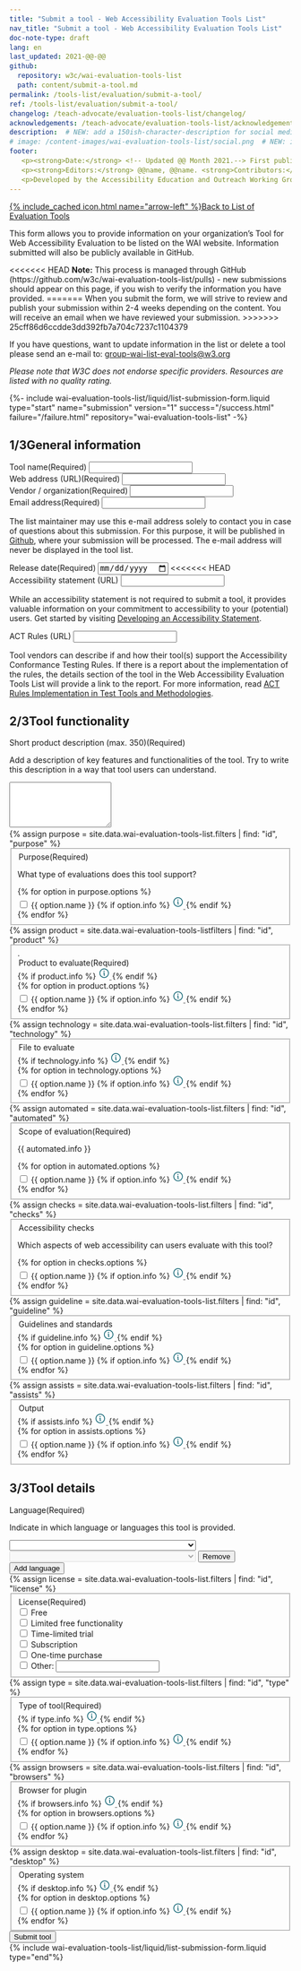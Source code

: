 ```yaml
---
title: "Submit a tool - Web Accessibility Evaluation Tools List"
nav_title: "Submit a tool - Web Accessibility Evaluation Tools List"
doc-note-type: draft
lang: en   
last_updated: 2021-@@-@@
github:
  repository: w3c/wai-evaluation-tools-list
  path: content/submit-a-tool.md
permalink: /tools-list/evaluation/submit-a-tool/
ref: /tools-list/evaluation/submit-a-tool/
changelog: /teach-advocate/evaluation-tools-list/changelog/
acknowledgements: /teach-advocate/evaluation-tools-list/acknowledgements/
description:  # NEW: add a 150ish-character-description for social media   # translate the description
# image: /content-images/wai-evaluation-tools-list/social.png  # NEW: image for social media (leave commented out if we don't have a specific one for this reource)
footer: 
   <p><strong>Date:</strong> <!-- Updated @@ Month 2021.--> First published Month 20@@. CHANGELOG.</p>
   <p><strong>Editors:</strong> @@name, @@name. <strong>Contributors:</strong> @@name, @@name, and <a href="https://www.w3.org/groups/wg/eowg/participants">participants of the EOWG</a>. ACKNOWLEDGEMENTS lists contributors and credits.</p>
   <p>Developed by the Accessibility Education and Outreach Working Group (<a href="http://www.w3.org/WAI/EO/">EOWG</a>). Developed as part of the <a href="https://www.w3.org/WAI/about/projects/wai-coop/">WAI-CooP project</a>, co-funded by the European Commission.</p>
---
```

<!-- markdownlint-disable no-inline-html -->

<div style="grid-column: 4 / span 4">

<style>
{% include wai-evaluation-tools-list/css/styles.css %}
main > header { grid-column: 4 / span 4; }
</style>

<div class="submission-header">
  <a href="../list-of-evaluation-tools/" class="backtolist">{% include_cached icon.html name="arrow-left" %}Back to List of Evaluation Tools</a>
  <p>
    This form allows you to provide information on your organization’s Tool for Web Accessibility Evaluation to be listed on the WAI website. Information submitted will also be publicly available in GitHub.
  </p>
  <p>
<<<<<<< HEAD
    <b>Note:</b> This process is managed through GitHub (https://github.com/w3c/wai-evaluation-tools-list/pulls) - new submissions should appear on this page, if you wish to verify the information you have provided. 
=======
    When you submit the form, we will strive to review and publish your submission within 2-4 weeks depending on the content. You will receive an email when we have reviewed your submission.
>>>>>>> 25cff86d6ccdde3dd392fb7a704c7237c1104379
  </p>
  <p>
    If you have questions, want to update information in the list or delete a tool please send an e-mail to: <a href="mailto:group-wai-list-eval-tools@w3.org">group-wai-list-eval-tools@w3.org</a> 
  </p>
  <p>
    <i>Please note that W3C does not endorse specific providers. Resources are listed with no quality rating.</i>
  </p>
  
</div>

{%- include wai-evaluation-tools-list/liquid/list-submission-form.liquid type="start"
                                   name="submission"
                                   version="1"
                                   success="/success.html"
                                   failure="/failure.html"
                                   repository="wai-evaluation-tools-list" -%}


<div class="submission-form">
  <h2 id="general-information"><span>1/3</span>General information</h2>

  <div class="field">
      <label for="title" class="label-input">Tool name<span>(Required)</span></label>
      <input type="text" id="title" name="title" required>
  </div>
  <div class="field">
      <label for="website" class="label-input">Web address (URL)<span>(Required)</span></label>
      <input type="url" id="website" name="website" required>
  </div>
  <div class="field">
      <label for="provider" class="label-input">Vendor / organization<span>(Required)</span></label>
      <input type="text" id="provider" name="provider" required>
  </div>
  <div class="field">
      <label for="contact" class="label-input">Email address<span>(Required)</span></label>
      <input type="email" id="contact" name="contact" required>
      <p class="subfieldtext"> 
        The list maintainer may use this e-mail address solely to contact you in case of questions about this submission.  For this purpose, it will be published in <a href="https://github.com/w3c/wai-evaluation-tools-list/pulls" target="_blank">Github</a>, where your submission will be processed. The e-mail address will never be displayed in the tool list.
      </p>
  </div>
  <div class="field">
      <label for="release" class="label-input">Release date<span>(Required)</span></label>
      <input type="date" id="release" name="release" required>
<<<<<<< HEAD
  </fieldset>
  <fieldset class="field" style="display: none;">
      <legend for="update"  class="label-input">Date of most recent update<span>Required</span></legend>
=======
  </div>
  <div class="field" style="display: none;">
      <label for="update" class="label-input">Date of most recent update<span>(Required)</span></label>
>>>>>>> 25cff86d6ccdde3dd392fb7a704c7237c1104379
      <input type="date" id="update" name="update" required>
  </div>
  <div class="field">
      <label for="a11yloc" class="label-input">Accessibility statement (URL)</label>
      <input type="url" id="a11yloc" name="a11yloc">
      <p class="subfieldtext"> 
        While an accessibility statement is not required to submit a tool, it provides valuable information on your commitment to accessibility to your (potential) users. Get started by visiting <a href="https://www.w3.org/WAI/planning/statements/" target="_blank">Developing an Accessibility Statement</a>.
      </p>
  </div>
  <div class="field">
    <label for="actrules" class="label-input">ACT Rules (URL)</label>
    <input type="url" id="actrules" name="actrules">
    <p class="subfieldtext">
      Tool vendors can describe if and how their tool(s) support the Accessibility Conformance Testing Rules. If there is a report about the implementation of the rules, the details section of the tool in the Web Accessibility Evaluation Tools List will provide a link to the report. For more information, read <a href="https://www.w3.org/WAI/standards-guidelines/act/implementations/" target="_blank">ACT Rules Implementation in Test Tools and Methodologies</a>.
    </p>
  </div>

  <h2 id="tool-functionality"><span>2/3</span>Tool functionality</h2>

  <div class="field" id="features">
    <label class="label specialField">Short product description (max. 350)<span>(Required)</span></label>
    <p>Add a description of key features and functionalities of the tool. Try to write this description in a way that tool users can understand.</p>
    <textarea id="features" name="features" rows="5" maxlength="350"></textarea>
<!--     <div class="line">
      <label for="tool-feature_1" class="label-input"></label>
      <input type="text" name="features[]" id="feature_1" class="select-form" required>
    </div>
    <div class="proto">
      <label for="tool-feature_[n]" class="label-input"></label>
      <input type="text" name="features[]" id="feature_[n]" class="select-form" disabled> 
      <button aria-label="Remove feature" type="button" class="remove_line">Remove</button>
    </div>
    <button type="button" class="add_line small">Add feature</button> -->
    <!-- <button type="button" class="remove_line small" disabled>Remove last feature</button> -->
  </div>
  {% assign purpose = site.data.wai-evaluation-tools-list.filters | find: "id", "purpose" %}
  <fieldset class="field" id="purpose">
      <div class="fieldheader">
        <legend for="tool-purpose" class="label-input">Purpose<span class="short-sub">(Required)</span></legend>
      </div>
      <p>What type of evaluations does this tool support?</p>
      <div class="field-group">
        {% for option in purpose.options %}
          <div class="radio-field">
            <input type="checkbox" name="purpose[]" id="tool-purpose-{{ option.id }}" value="{{ option.name }}" group="purpose" required>
            <label for="tool-purpose-{{ option.id }}">{{ option.name }}</label>
            {% if option.info %}
              <abbr title="{{ option.info }}" class="toggletip-container">
                  <img alt="{{ option.info }}" tabindex="0" data-toggletip-content="{{ option.info }}" src="/content-images/wai-evaluation-tools-list/info.png" />
                  <span class="toggletip-span-inline" role="status"></span>
              </abbr>
            {% endif %}
          </div>
        {% endfor %}
      </div>
  </fieldset>
  {% assign product = site.data.wai-evaluation-tools-listfilters | find: "id", "product" %}
  <fieldset class="field" id="product">.
      <div class="fieldheader">
        <legend for="tool-product" class="label-input">Product to evaluate<span class="short-sub">(Required)</span></legend>
        {% if product.info %}
          <abbr title="{{ product.info }}" class="toggletip-container">
              <img alt="{{ product.info }}" tabindex="0" data-toggletip-content="{{ product.info }}" src="/content-images/wai-evaluation-tools-list/info.png" />
              <span class="toggletip-span" role="status"></span>
          </abbr>
        {% endif %}
      </div>
      <div class="field-group">
        {% for option in product.options %}
          <div class="radio-field">
            <input type="checkbox" name="product[]" id="tool-product-{{ option.id }}" value="{{ option.name }}" group="product" required>
            <label for="tool-product-{{ option.id }}">{{ option.name }}</label>
            {% if option.info %}
              <abbr title="{{ option.info }}" class="toggletip-container">
                  <img alt="{{ option.info }}" tabindex="0" data-toggletip-content="{{ option.info }}" src="/content-images/wai-evaluation-tools-list/info.png" />
                  <span class="toggletip-span-inline" role="status"></span>
              </abbr>
            {% endif %}
          </div>
        {% endfor %}
      </div>
  </fieldset>
  {% assign technology = site.data.wai-evaluation-tools-list.filters | find: "id", "technology" %}
  <fieldset class="field" id="technology">
      <div class="fieldheader">
        <legend for="tool-technology" class="label-input">File to evaluate</legend>
        {% if technology.info %}
          <abbr title="{{ technology.info }}" class="toggletip-container">
              <img alt="{{ technology.info }}" tabindex="0" data-toggletip-content="{{ technology.info }}" src="/content-images/wai-evaluation-tools-list/info.png" />
              <span class="toggletip-span" role="status"></span>
          </abbr>
        {% endif %}
      </div>
      <div class="field-group">
        {% for option in technology.options %}
          <div class="radio-field">
            <input type="checkbox" name="technology[]" id="tool-technology-{{ option.id }}" value="{{ option.name }}" group="technology">
            <label for="tool-technology-{{ option.id }}">{{ option.name }}</label>
            {% if option.info %}
              <abbr title="{{ option.info }}" class="toggletip-container">
                  <img alt="{{ option.info }}" tabindex="0" data-toggletip-content="{{ option.info }}" src="/content-images/wai-evaluation-tools-list/info.png" />
                  <span class="toggletip-span-inline" role="status"></span>
              </abbr>
            {% endif %}
          </div>
        {% endfor %}
      </div>
  </fieldset>
  {% assign automated = site.data.wai-evaluation-tools-list.filters | find: "id", "automated" %}
  <fieldset class="field" id="automated">
      <div class="fieldheader">
        <legend for="tool-automated" class="label-input">Scope of evaluation<span class="short-sub">(Required)</span></legend>
        <p>{{ automated.info }}</p>
      </div>
      <div class="field-group">
        {% for option in automated.options %}
          <div class="radio-field">
            <input type="checkbox" name="automated[]" id="tool-automated-{{ option.id }}" value="{{ option.name }}" group="automated" required>
            <label for="tool-automated-{{ option.id }}">{{ option.name }}</label>
            {% if option.info %}
              <abbr title="{{ option.info }}" class="toggletip-container">
                  <img alt="{{ option.info }}" tabindex="0" data-toggletip-content="{{ option.info }}" src="/content-images/wai-evaluation-tools-list/info.png" />
                  <span class="toggletip-span-inline" role="status"></span>
              </abbr>
            {% endif %}
          </div>
        {% endfor %}
      </div>
  </fieldset>
  {% assign checks = site.data.wai-evaluation-tools-list.filters | find: "id", "checks" %}
  <fieldset class="field" id="checks">
      <div class="fieldheader">
        <legend for="tool-checks" class="label-input">Accessibility checks</legend>
      </div>
      <p>Which aspects of web accessibility can users evaluate with this tool?</p>
      <div class="field-group">
        {% for option in checks.options %}
          <div class="radio-field">
            <input type="checkbox" name="checks[]" id="tool-checks-{{ option.id }}" value="{{ option.name }}" group="checks">
            <label for="tool-checks-{{ option.id }}">{{ option.name }}</label>
            {% if option.info %}
              <abbr title="{{ option.info }}" class="toggletip-container">
                  <img alt="{{ option.info }}" tabindex="0" data-toggletip-content="{{ option.info }}" src="/content-images/wai-evaluation-tools-list/info.png" />
                  <span class="toggletip-span-inline" role="status"></span>
              </abbr>
            {% endif %}
          </div>
        {% endfor %}
      </div>
  </fieldset>
  {% assign guideline = site.data.wai-evaluation-tools-list.filters | find: "id", "guideline" %}
  <fieldset class="field" id="guideline">
      <div class="fieldheader">
        <legend for="tool-guideline" class="label-input">Guidelines and standards</legend>
        {% if guideline.info %}
          <abbr title="{{ guideline.info }}" class="toggletip-container">
              <img alt="{{ guideline.info }}" tabindex="0" data-toggletip-content="{{ guideline.info }}" src="/content-images/wai-evaluation-tools-list/info.png" />
              <span class="toggletip-span" role="status"></span>
          </abbr>
        {% endif %}
      </div>
      <div class="field-group">
        {% for option in guideline.options %}
          <div class="radio-field">
            <input type="checkbox" name="guideline[]" id="tool-guideline-{{ option.id }}" value="{{ option.name }}" group="guideline">
            <label for="tool-guideline-{{ option.id }}">{{ option.name }}</label>
            {% if option.info %}
              <abbr title="{{ option.info }}" class="toggletip-container">
                  <img alt="{{ option.info }}" tabindex="0" data-toggletip-content="{{ option.info }}" src="/content-images/wai-evaluation-tools-list/info.png" />
                  <span class="toggletip-span-inline" role="status"></span>
              </abbr>
            {% endif %}
          </div>
        {% endfor %}
      </div>
  </fieldset>
  {% assign assists = site.data.wai-evaluation-tools-list.filters | find: "id", "assists" %}
  <fieldset class="field" id="assists">
      <div class="fieldheader">
        <legend for="tool-assists" class="label-input">Output</legend>
        {% if assists.info %}
          <abbr title="{{ assists.info }}" class="toggletip-container">
              <img alt="{{ assists.info }}" tabindex="0" data-toggletip-content="{{ assists.info }}" src="/content-images/wai-evaluation-tools-list/info.png" />
              <span class="toggletip-span" role="status"></span>
          </abbr>
        {% endif %}
      </div>
      <div class="field-group">
        {% for option in assists.options %}
          <div class="radio-field">
            <input type="checkbox" name="assists[]" id="tool-assists-{{ option.id }}" value="{{ option.name }}" group="assists">
            <label for="tool-assists-{{ option.id }}">{{ option.name }}</label>
            {% if option.info %}
              <abbr title="{{ option.info }}" class="toggletip-container">
                  <img alt="{{ option.info }}" tabindex="0" data-toggletip-content="{{ option.info }}" src="/content-images/wai-evaluation-tools-list/info.png" />
                  <span class="toggletip-span-inline" role="status"></span>
              </abbr>
            {% endif %}
          </div>
        {% endfor %}
      </div>
  </fieldset>

  <h2 id="tool-details"><span>3/3</span>Tool details</h2>
  <div class="field" id="language">
    <label class="label specialField">Language<span>(Required)</span></label>
    <p class="expl">Indicate in which language or languages this tool is provided.</p>
    <div class="line">
      <label for="tool-language_1" class="label-input"></label>
      <select name="language[]" id="language_1" class="select-form" required> 
          <option value=""></option>
          {% for language in site.data.lang %}
              <option value="{{ language[0] }}">{{ language[1].name }} ({{language[1].nativeName }})</option>
          {% endfor %}
      </select>
    </div>
    <div class="proto">
      <label for="tool-language_[n]" class="label-input"></label>
      <select name="language[]" id="language_[n]" class="select-form" disabled> 
          <option value=""></option>
          {% for language in site.data.lang %}
              <option value="{{ language[0] }}">{{ language[1].name }} ({{language[1].nativeName }})</option>
          {% endfor %}
      </select>
      <button type="button" aria-label="Remove language" class="remove_line">Remove</button>
      </div>
    <button type="button" class="add_line small">Add language</button>
    <!-- <button type="button" class="remove_line small" disabled>Remove last language</button> -->
  </div>
  {% assign license = site.data.wai-evaluation-tools-list.filters | find: "id", "license" %}
 <fieldset class="field" id="license">
  <div class="field-group">
      <legend for="tool-license" class="label-input">License<span class="short-sub">(Required)</span></legend>
<!--       {% for option in license.options %}
        <div class="radio-field">
          <input type="checkbox" name="license[]" id="tool-license-{{ option.id }}" value="{{ option.name }}" required>
          <label for="tool-license-{{ option.id }}">{{ option.name }}</label>
        </div>
      {% endfor %} -->
      <div class="radio-field">
        <input type="checkbox" name="license[]" id="tool-license-free" value="Free" group="licence" required>
        <label for="tool-license-free">Free</label>
      </div>
      <div class="radio-field">
        <input type="checkbox" name="license[]" id="tool-license-limited" value="Limited free functionality" group="licence" required>
        <label for="tool-license-limited">Limited free functionality</label>
      </div>
      <div class="radio-field">
        <input type="checkbox" name="license[]" id="tool-license-time" value="Time-limited trial" group="licence" required>
        <label for="tool-license-time">Time-limited trial</label>
      </div>
      <div class="radio-field">
        <input type="checkbox" name="license[]" id="tool-license-subscription" value="Subscription" group="licence" required>
        <label for="tool-license-subscription">Subscription</label>
      </div>
      <div class="radio-field">
        <input type="checkbox" name="license[]" id="tool-license-purchase" value="One-time purchase" group="licence" required>
        <label for="tool-license-purchase">One-time purchase</label>
      </div>
      <div class="radio-field">
        <input type="checkbox" name="license[]" id="tool-license-other" class="tool-license-other-check" group="licence">
        <label for="tool-license-purchase">Other:</label>
        <input type="text" name="license[]" id="tool-license-other" class="tool-license-other-input">
      </div>
    </div>
  </fieldset>
  {% assign type = site.data.wai-evaluation-tools-list.filters | find: "id", "type" %}
  <fieldset class="field" id="type">
      <div class="fieldheader">
        <legend for="tool-type" class="label-input">Type of tool<span class="short-sub">(Required)</span></legend>
        {% if type.info %}
          <abbr title="{{ type.info }}" class="toggletip-container">
              <img alt="{{ type.info }}" tabindex="0" data-toggletip-content="{{ type.info }}" src="/content-images/wai-evaluation-tools-list/info.png" />
              <span class="toggletip-span" role="status"></span>
          </abbr>
        {% endif %}
      </div>
      <div class="field-group">
        {% for option in type.options %}
          <div class="radio-field">
            <input type="checkbox" name="type[]" id="tool-type-{{ option.id }}" value="{{ option.name }}" group="type" required>
            <label for="tool-type-{{ option.id }}">{{ option.name }}</label>
            {% if option.info %}
              <abbr title="{{ option.info }}" class="toggletip-container">
                  <img alt="{{ option.info }}" tabindex="0" data-toggletip-content="{{ option.info }}" src="/content-images/wai-evaluation-tools-list/info.png" />
                  <span class="toggletip-span-inline" role="status"></span>
              </abbr>
            {% endif %}
          </div>
        {% endfor %}
      </div>
  </fieldset>
  {% assign browsers = site.data.wai-evaluation-tools-list.filters | find: "id", "browsers" %}
  <fieldset class="field" id="browsers">
      <div class="fieldheader">
        <legend for="tool-browsers" class="label-input">Browser for plugin</legend>
        {% if browsers.info %}
          <abbr title="{{ browsers.info }}" class="toggletip-container">
              <img alt="{{ browsers.info }}" tabindex="0" data-toggletip-content="{{ browsers.info }}" src="/content-images/wai-evaluation-tools-list/info.png" />
              <span class="toggletip-span" role="status"></span>
          </abbr>
        {% endif %}
      </div>
      <div class="field-group">
        {% for option in browsers.options %}
          <div class="radio-field">
            <input type="checkbox" name="browsers[]" id="tool-browsers-{{ option.id }}" value="{{ option.name }}" group="browsers">
            <label for="tool-browsers-{{ option.id }}">{{ option.name }}</label>
            {% if option.info %}
              <abbr title="{{ option.info }}" class="toggletip-container">
                  <img alt="{{ option.info }}" tabindex="0" data-toggletip-content="{{ option.info }}" src="/content-images/wai-evaluation-tools-list/info.png" />
                  <span class="toggletip-span-inline" role="status"></span>
              </abbr>
            {% endif %}
          </div>
        {% endfor %}
      </div>
  </fieldset>
  {% assign desktop = site.data.wai-evaluation-tools-list.filters | find: "id", "desktop" %}
  <fieldset class="field" id="desktop">
      <div class="fieldheader">
      <legend for="tool-desktop" class="label-input">Operating system</legend>
        {% if desktop.info %}
          <abbr title="{{ desktop.info }}" class="toggletip-container">
              <img alt="{{ desktop.info }}" tabindex="0" data-toggletip-content="{{ desktop.info }}" src="/content-images/wai-evaluation-tools-list/info.png" />
              <span class="toggletip-span" role="status"></span>
          </abbr>
        {% endif %}
      </div>
      <div class="field-group">
        {% for option in desktop.options %}
          <div class="radio-field">
            <input type="checkbox" name="desktop[]" id="tool-desktop-{{ option.id }}" value="{{ option.name }}" group="desktop">
            <label for="tool-desktop-{{ option.id }}">{{ option.name }}</label>
            {% if option.info %}
              <abbr title="{{ option.info }}" class="toggletip-container">
                  <img alt="{{ option.info }}" tabindex="0" data-toggletip-content="{{ option.info }}" src="/content-images/wai-evaluation-tools-list/info.png" />
                  <span class="toggletip-span-inline" role="status"></span>
              </abbr>
            {% endif %}
          </div>
        {% endfor %}
      </div>
  </fieldset>

  <div class="field">
    <button type="submit" class="submit-tool">Submit tool</button>
  </div>
</div>
{% include wai-evaluation-tools-list/liquid/list-submission-form.liquid type="end"%}

<script>
{% include wai-evaluation-tools-list/js/submission.js %}
</script>